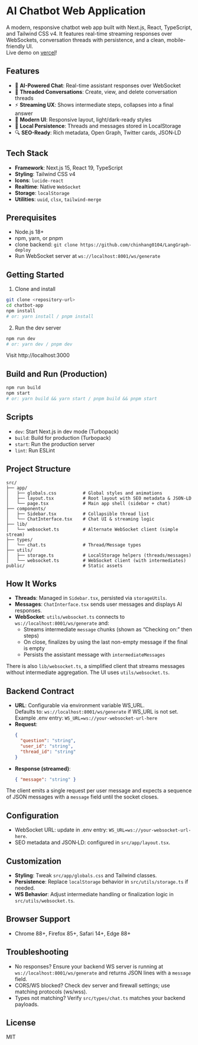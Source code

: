 # AI Chatbot Web Application

A modern, responsive chatbot web app built with Next.js, React, TypeScript, and Tailwind CSS v4. It features real-time streaming responses over WebSockets, conversation threads with persistence, and a clean, mobile-friendly UI.  
Live demo on [vercel](https://chatbot-web-one-theta.vercel.app/)!

## Features

- 🤖 **AI-Powered Chat**: Real-time assistant responses over WebSocket
- 🧵 **Threaded Conversations**: Create, view, and delete conversation threads
- ⚡ **Streaming UX**: Shows intermediate steps, collapses into a final answer
- 🎨 **Modern UI**: Responsive layout, light/dark-ready styles
- 💾 **Local Persistence**: Threads and messages stored in LocalStorage
- 🔍 **SEO-Ready**: Rich metadata, Open Graph, Twitter cards, JSON‑LD

## Tech Stack

- **Framework**: Next.js 15, React 19, TypeScript
- **Styling**: Tailwind CSS v4
- **Icons**: `lucide-react`
- **Realtime**: Native `WebSocket`
- **Storage**: `localStorage`
- **Utilities**: `uuid`, `clsx`, `tailwind-merge`

## Prerequisites

- Node.js 18+
- npm, yarn, or pnpm
- clone backend: `git clone https://github.com/chinhang0104/LangGraph-deploy`
- Run WebSocket server at `ws://localhost:8001/ws/generate`

## Getting Started

1) Clone and install

```bash
git clone <repository-url>
cd chatbot-app
npm install
# or: yarn install / pnpm install
```

2) Run the dev server

```bash
npm run dev
# or: yarn dev / pnpm dev
```

Visit http://localhost:3000

## Build and Run (Production)

```bash
npm run build
npm start
# or: yarn build && yarn start / pnpm build && pnpm start
```

## Scripts

- `dev`: Start Next.js in dev mode (Turbopack)
- `build`: Build for production (Turbopack)
- `start`: Run the production server
- `lint`: Run ESLint

## Project Structure

```
src/
├── app/
│   ├── globals.css          # Global styles and animations
│   ├── layout.tsx           # Root layout with SEO metadata & JSON-LD
│   └── page.tsx             # Main app shell (sidebar + chat)
├── components/
│   ├── Sidebar.tsx          # Collapsible thread list
│   └── ChatInterface.tsx    # Chat UI & streaming logic
├── lib/
│   └── websocket.ts         # Alternate WebSocket client (simple stream)
├── types/
│   └── chat.ts              # Thread/Message types
├── utils/
│   ├── storage.ts           # LocalStorage helpers (threads/messages)
│   └── websocket.ts         # WebSocket client (with intermediates)
public/                      # Static assets
```

## How It Works

- **Threads**: Managed in `Sidebar.tsx`, persisted via `storageUtils`.
- **Messages**: `ChatInterface.tsx` sends user messages and displays AI responses.
- **WebSocket**: `utils/websocket.ts` connects to `ws://localhost:8001/ws/generate` and:
  - Streams intermediate `message` chunks (shown as “Checking on:” then steps)
  - On close, finalizes by using the last non-empty message if the final is empty
  - Persists the assistant message with `intermediateMessages`

There is also `lib/websocket.ts`, a simplified client that streams messages without intermediate aggregation. The UI uses `utils/websocket.ts`.

## Backend Contract

- **URL**:
Configurable via environment variable WS_URL.  
Defaults to: `ws://localhost:8001/ws/generate` if WS_URL is not set.  
Example .env entry: `WS_URL=ws://your-websocket-url-here`
- **Request**:
  ```json
  {
    "question": "string",
    "user_id": "string",
    "thread_id": "string"
  }
  ```
- **Response (streamed)**:
  ```json
  { "message": "string" }
  ```

The client emits a single request per user message and expects a sequence of JSON messages with a `message` field until the socket closes.

## Configuration

- WebSocket URL: update in .env entry: `WS_URL=ws://your-websocket-url-here`.
- SEO metadata and JSON‑LD: configured in `src/app/layout.tsx`.

## Customization

- **Styling**: Tweak `src/app/globals.css` and Tailwind classes.
- **Persistence**: Replace `localStorage` behavior in `src/utils/storage.ts` if needed.
- **WS Behavior**: Adjust intermediate handling or finalization logic in `src/utils/websocket.ts`.

## Browser Support

- Chrome 88+, Firefox 85+, Safari 14+, Edge 88+

## Troubleshooting

- No responses? Ensure your backend WS server is running at `ws://localhost:8001/ws/generate` and returns JSON lines with a `message` field.
- CORS/WS blocked? Check dev server and firewall settings; use matching protocols (ws/wss).
- Types not matching? Verify `src/types/chat.ts` matches your backend payloads.

## License

MIT
